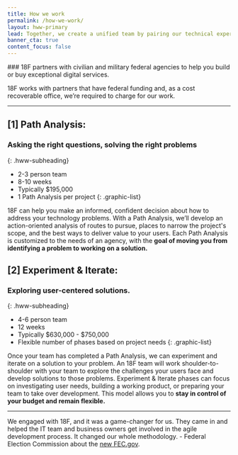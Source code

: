 ```yaml
---
title: How we work
permalink: /how-we-work/
layout: hww-primary
lead: Together, we create a unified team by pairing our technical expertise with your program knowledge.
banner_cta: true
content_focus: false
---
```


<div class="" markdown="1" style="max-width: 700px;">
### 18F partners with civilian and military federal agencies to help you build or buy exceptional digital services.

18F works with partners that have federal funding and, as a cost recoverable office, we’re required to charge for our work.
</div>

---

## [1] Path Analysis:
### Asking the right questions, solving the right problems
{: .hww-subheading}

- 2-3 person team
- 8-10 weeks
- Typically $195,000
- 1 Path Analysis per project
{: .graphic-list}

18F can help you make an informed, confident decision about how to address your technology problems. With a Path Analysis, we’ll develop an action-oriented analysis of routes to pursue, places to narrow the project's scope, and the best ways to deliver value to your users. Each Path Analysis is customized to the needs of an agency, with the **goal of moving you from identifying a problem to working on a solution.**

## [2] Experiment & Iterate:
### Exploring user-centered solutions.
{: .hww-subheading}

- 4-6 person team
- 12 weeks
- Typically $630,000 - $750,000
- Flexible number of phases based on project needs
{: .graphic-list}

Once your team has completed a Path Analysis, we can experiment and iterate on a solution to your problem. An 18F team will work shoulder-to-shoulder with your team to explore the challenges your users face and develop solutions to those problems. Experiment & Iterate phases can focus on investigating user needs, building a working product, or preparing your team to take over development. This model allows you to **stay in control of your budget and remain flexible.**

---

<div class="testimonial-blockquote">
  We engaged with 18F, and it was a game-changer for us. They came in and helped the IT team and business owners get involved in the agile development process. It changed our whole methodology.
    <span>- Federal Election Commission about the <a href="https://18f.gsa.gov/what-we-deliver/fec-gov/">new FEC.gov</a>.</span>
</div>
